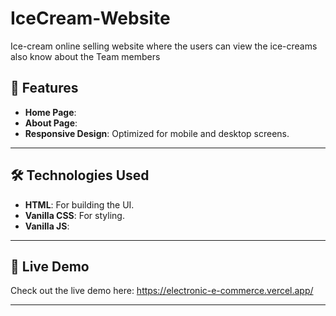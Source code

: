 # IceCream-Website
Ice-cream online selling website where the users can view the ice-creams also know about the Team members


## 🌟 Features

- **Home Page**:
- **About Page**:
- **Responsive Design**: Optimized for mobile and desktop screens.

---

## 🛠️ Technologies Used

- **HTML**: For building the UI.
- **Vanilla CSS**: For styling.
- **Vanilla JS**:

---

## 🚀 Live Demo

Check out the live demo here: https://electronic-e-commerce.vercel.app/

---
